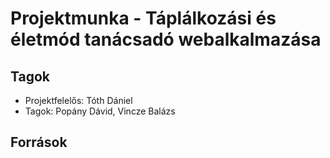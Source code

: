 # Projektmunka - Táplálkozási és életmód tanácsadó webalkalmazása

## Tagok
- Projektfelelős: Tóth Dániel
- Tagok: Popány Dávid, Vincze Balázs

## Források
